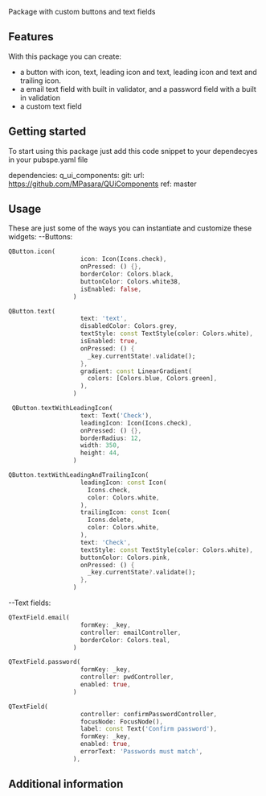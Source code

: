 Package with custom buttons and text fields

## Features

With this package you can create: 
  - a button with icon, text, leading icon and text, leading icon and text and trailing icon. 
  - a email text field with built in validator, and a password field with a built in validation 
  - a custom text field

## Getting started

To start using this package just add this code snippet to your dependecyes in your pubspe.yaml file

dependencies:
 q_ui_components:
    git:
      url: https://github.com/MPasara/QUiComponents
      ref: master

## Usage

These are just some of the ways you can instantiate and customize these widgets:
--Buttons:

```dart
QButton.icon(
                    icon: Icon(Icons.check),
                    onPressed: () {},
                    borderColor: Colors.black,
                    buttonColor: Colors.white38,
                    isEnabled: false,
                  )
```

```dart
QButton.text(
                    text: 'text',
                    disabledColor: Colors.grey,
                    textStyle: const TextStyle(color: Colors.white),
                    isEnabled: true,
                    onPressed: () {
                      _key.currentState!.validate();
                    },
                    gradient: const LinearGradient(
                      colors: [Colors.blue, Colors.green],
                    ),
                  )
```

```dart
 QButton.textWithLeadingIcon(
                    text: Text('Check'),
                    leadingIcon: Icon(Icons.check),
                    onPressed: () {},
                    borderRadius: 12,
                    width: 350,
                    height: 44,
                  )
```

```dart
QButton.textWithLeadingAndTrailingIcon(
                    leadingIcon: const Icon(
                      Icons.check,
                      color: Colors.white,
                    ),
                    trailingIcon: const Icon(
                      Icons.delete,
                      color: Colors.white,
                    ),
                    text: 'Check',
                    textStyle: const TextStyle(color: Colors.white),
                    buttonColor: Colors.pink,
                    onPressed: () {
                      _key.currentState?.validate();
                    },
                  )
```

--Text fields:

```dart
QTextField.email(
                    formKey: _key,
                    controller: emailController,
                    borderColor: Colors.teal,
                  )
```

```dart
QTextField.password(
                    formKey: _key,
                    controller: pwdController,
                    enabled: true,
                  )
```

```dart
QTextField(
                    controller: confirmPasswordController,
                    focusNode: FocusNode(),
                    label: const Text('Confirm password'),
                    formKey: _key,
                    enabled: true,
                    errorText: 'Passwords must match',
                  ),
```

## Additional information
